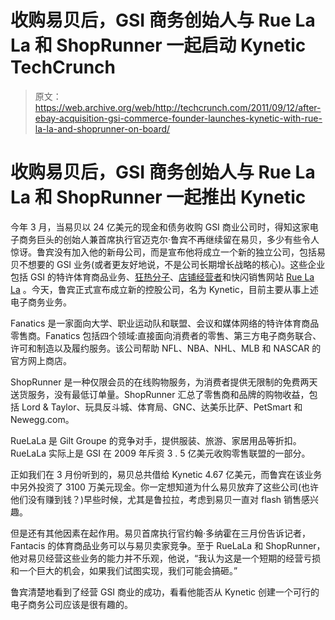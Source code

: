 # 收购易贝后，GSI 商务创始人与 Rue La La 和 ShopRunner 一起启动 Kynetic TechCrunch

> 原文：<https://web.archive.org/web/http://techcrunch.com/2011/09/12/after-ebay-acquisition-gsi-commerce-founder-launches-kynetic-with-rue-la-la-and-shoprunner-on-board/>

# 收购易贝后，GSI 商务创始人与 Rue La La 和 ShopRunner 一起推出 Kynetic

今年 3 月，当易贝以 24 亿美元的现金和债务收购 GSI 商业公司时，得知这家电子商务巨头的创始人兼首席执行官迈克尔·鲁宾不再继续留在易贝，多少有些令人惊讶。鲁宾没有加入他的新母公司，而是宣布他将成立一个新的独立公司，包括易贝不想要的 GSI 业务(或者更友好地说，不是公司长期增长战略的核心)。这些企业包括 GSI 的特许体育商品业务、[狂热分子](https://web.archive.org/web/20230205002249/http://www.fanatics.com/)、[店铺经营者](https://web.archive.org/web/20230205002249/http://www.shoprunner.com/)和快闪销售网站 [Rue La La](https://web.archive.org/web/20230205002249/http://www.crunchbase.com/company/rue-la-la) 。今天，鲁宾正式宣布成立新的控股公司，名为 Kynetic，目前主要从事上述电子商务业务。

Fanatics 是一家面向大学、职业运动队和联盟、会议和媒体网络的特许体育商品零售商。Fanatics 包括四个领域:直接面向消费者的零售、第三方电子商务联合、许可和制造以及履约服务。该公司帮助 NFL、NBA、NHL、MLB 和 NASCAR 的官方网上商店。

ShopRunner 是一种仅限会员的在线购物服务，为消费者提供无限制的免费两天送货服务，没有最低订单量。ShopRunner 汇总了零售商和品牌的购物收益，包括 Lord & Taylor、玩具反斗城、体育局、GNC、达美乐比萨、PetSmart 和 Newegg.com。

RueLaLa 是 Gilt Groupe 的竞争对手，提供服装、旅游、家居用品等折扣。RueLaLa 实际上是 GSI 在 2009 年斥资 3 . 5 亿美元收购零售联盟的一部分。

正如我们在 3 月份听到的，易贝总共借给 Kynetic 4.67 亿美元，而鲁宾在该业务中另外投资了 3100 万美元现金。你一定想知道为什么易贝放弃了这些公司(也许他们没有赚到钱？)早些时候，尤其是鲁拉拉，考虑到易贝一直对 flash 销售感兴趣。

但是还有其他因素在起作用。易贝首席执行官约翰·多纳霍在三月份告诉记者，Fantacis 的体育商品业务可以与易贝卖家竞争。至于 RueLaLa 和 ShopRunner，他对易贝经营这些业务的能力并不乐观，他说，“我认为这是一个短期的经营亏损和一个巨大的机会，如果我们试图实现，我们可能会搞砸。”

鲁宾清楚地看到了经营 GSI 商业的成功，看看他能否从 Kynetic 创建一个可行的电子商务公司应该是很有趣的。